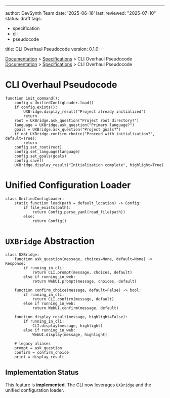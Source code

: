 ---
author: DevSynth Team
date: '2025-06-16'
last_reviewed: "2025-07-10"
status: draft
tags:

- specification
- cli
- pseudocode

title: CLI Overhaul Pseudocode
version: 0.1.0---

<div class="breadcrumbs">
<a href="../index.md">Documentation</a> &gt; <a href="index.md">Specifications</a> &gt; CLI Overhaul Pseudocode
</div>

<div class="breadcrumbs">
<a href="../index.md">Documentation</a> &gt; <a href="index.md">Specifications</a> &gt; CLI Overhaul Pseudocode
</div>

# CLI Overhaul Pseudocode

```pseudocode
function init_command():
    config = UnifiedConfigLoader.load()
    if config.exists():
        UXBridge.display_result("Project already initialized")
        return
    root = UXBridge.ask_question("Project root directory?")
    language = UXBridge.ask_question("Primary language?")
    goals = UXBridge.ask_question("Project goals?")
    if not UXBridge.confirm_choice("Proceed with initialization?", default=True):
        return
    config.set_root(root)
    config.set_language(language)
    config.set_goals(goals)
    config.save()
    UXBridge.display_result("Initialization complete", highlight=True)
```

# Unified Configuration Loader

```pseudocode
class UnifiedConfigLoader:
    static function load(path = default_location) -> Config:
        if file_exists(path):
            return Config.parse_yaml(read_file(path))
        else:
            return Config()
```

# `UXBridge` Abstraction

```pseudocode
class UXBridge:
    function ask_question(message, choices=None, default=None) -> Response:
        if running_in_cli:
            return CLI.prompt(message, choices, default)
        else if running_in_web:
            return WebUI.prompt(message, choices, default)

    function confirm_choice(message, default=False) -> bool:
        if running_in_cli:
            return CLI.confirm(message, default)
        else if running_in_web:
            return WebUI.confirm(message, default)

    function display_result(message, highlight=False):
        if running_in_cli:
            CLI.display(message, highlight)
        else if running_in_web:
            WebUI.display(message, highlight)

    # legacy aliases
    prompt = ask_question
    confirm = confirm_choice
    print = display_result
```
## Implementation Status

This feature is **implemented**. The CLI now leverages `UXBridge` and the
unified configuration loader.

